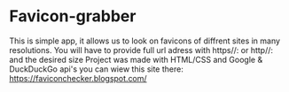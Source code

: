 # Favicon-grabber

This is simple app, it allows us to look on favicons of diffrent sites in many resolutions.
You will have to provide full url adress with https//: or http//: and the desired size
Project was made with HTML/CSS and Google & DuckDuckGo api's
you can wiew this site there:
https://faviconchecker.blogspot.com/
